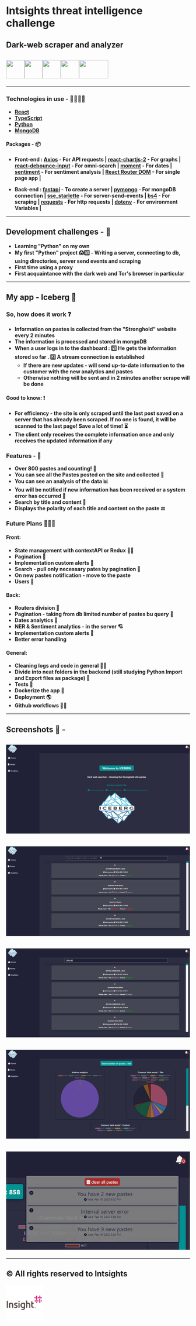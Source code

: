 # Intsights threat intelligence challenge

## Dark-web scraper and analyzer

## <img src="https://upload.wikimedia.org/wikipedia/commons/thumb/c/c3/Python-logo-notext.svg/640px-Python-logo-notext.svg.png" height="50px" width="50px"><img src="https://upload.wikimedia.org/wikipedia/commons/4/4c/Typescript_logo_2020.svg" height="50px" width="50px"><img src="https://www.obg.eu.com/img/technologies/react.png" height="50px" width="50px"><img src="https://www.christophermallory.com/wp-content/uploads/2018/01/mongodb.png" height="50px" width="50px"><img src="https://upload.wikimedia.org/wikipedia/commons/thumb/1/15/Tor-logo-2011-flat.svg/1200px-Tor-logo-2011-flat.svg.png" height="50px" width="80px">

---

### Technologies in use - 👩‍💻👨‍💻

- **[React](https://reactjs.org/)**
- **[TypeScript](https://www.typescriptlang.org/)**
- **[Python](https://www.python.org/)**
- **[MongoDB](https://www.mongodb.com/)**

#### Packages - 📦

- **Front-end : [Axios](https://www.npmjs.com/package/axios) - For API requests | [react-chartjs-2](https://www.npmjs.com/package/react-chartjs-2) - For graphs | [react-debounce-input](https://www.npmjs.com/package/react-debounce-input) - For omni-search | [moment](https://momentjs.com/) - For dates | [sentiment](https://www.npmjs.com/package/sentiment) - For sentiment analysis | [React Router DOM](https://www.npmjs.com/package/react-router-dom) - For single page app |**

- **Back-end : [fastapi](https://fastapi.tiangolo.com/) - To create a server | [pymongo](https://pymongo.readthedocs.io/en/stable/) - For mongoDB connection | [sse_starlette](https://github.com/sysid/sse-starlette) - For server-send-events | [bs4](https://pypi.org/project/bs4/) - For scraping | [requests]() - For http requests | [dotenv]() - For environment Variables |**

---

## Development challenges - 💪

- **Learning "Python" on my own**
- **My first "Python" project 😱1️⃣ - Writing a server, connecting to db, using directories, server send events and scraping**
- **First time using a proxy**
- **First acquaintance with the dark web and Tor's browser in particular**

---

## My app - Iceberg 🧊

### So, how does it work ❓

- **Information on pastes is collected from the "Stronghold" website every 2 minutes**
- **The information is processed and stored in mongoDB**
- **When a user logs in to the dashboard : 1️⃣ He gets the information stored so far . 2️⃣ A stream connection is established**
  - **If there are new updates - will send up-to-date information to the customer with the new analytics and pastes**
  - **Otherwise nothing will be sent and in 2 minutes another scrape will be done**

#### Good to know: ❗

- **For efficiency - the site is only scraped until the last post saved on a server that has already been scraped. If no one is found, it will be scanned to the last page! Save a lot of time! ⏳**
- **The client only receives the complete information once and only receives the updated information if any**

### Features - 💫

- **Over 800 pastes and counting! 🔄**
- **You can see all the Pastes posted on the site and collected 📃**
- **You can see an analysis of the data 📊**
- **You will be notified if new information has been received or a system error has occurred 🔔**
- **Search by title and content 🔎**
- **Displays the polarity of each title and content on the paste ⚖**

### Future Plans 📅👩‍🚀

#### Front:

- **State management with contextAPI or Redux 👩‍💼**
- **Pagination 📃**
- **Implementation custom alerts 🔔**
- **Search - pull only necessary pates by pagination 🔎**
- **On new pastes notification - move to the paste**
- **Users 👥**

#### Back:

- **Routers division 📂**
- **Pagination - taking from db limited number of pastes bu query 📃**
- **Dates analytics 📅**
- **NER & Sentiment analytics - in the server 💘**
- **Implementation custom alerts 🔔**
- **Better error handling**

#### General:

- **Cleaning logs and code in general 🧹🧼**
- **Divide into neat folders in the backend (still studying Python Import and Export files as package) 📂**
- **Tests 💯**
- **Dockerize the app 🐳**
- **Deployment 🌎**
- **Github workflows 🐱‍💻**

---

## Screenshots 📸 -

## <img alt="home" src="./readme-pics/home.png">

## <img alt="pastes" src="./readme-pics/pastes.png">

## <img alt="filtered-pastes" src="./readme-pics/filtered-pastes.png">

## <img alt="analytics" src="./readme-pics/analytics.png">

## <img alt="notyfs" src="./readme-pics/notyfs.png">

---

## © All rights reserved to Intsights

<img alt="Intsights-logo" src="./readme-pics/intsights-logo.png" hight="50px" width="100px">

